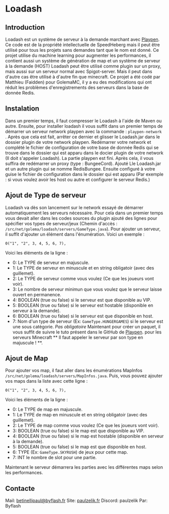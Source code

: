 # Loadash

Introduction
--
Loadash est un système de serveur à la demande marchant avec [Playpen](https://github.com/PlayPen). Ce code est de la propriété intellectuelle de SpeedHeberg mais il peut être utilisé pour tous les projets sans demandes tant que le nom est donné. Ce projet utilise du machine learning pour augmenter les performances, il contient aussi un système de génération de map et un système de serveur à la demande (HOST) Loadash peut être utilisé comme plugin sur un proxy, mais aussi sur un serveur normal avec Spigot-server. Mais il peut dans d'autre cas être utilisé à d'autre fin que minecraft. Ce projet a été codé par Matthieu (Faidden) pour GolemaMC, il y a eu des modifications qui ont réduit les problèmes d'enregistrements des serveurs dans la base de donnée Redis.

Instalation
--
Dans un premier temps, il faut compresser le Loadash à l'aide de Maven ou autre. Ensuite, pour installer loadash il vous suffit dans un premier temps de démarrer un serveur network playpen avec la commande : `playpen-network` .  Après que cela est fait, arrêter ce dernier et glisser le Loadash.jar dans le dossier plugin de votre network playpen. Redémarrer votre network et complété le fichier de configuration de votre base de donnée Redis qui se trouve dans le dossier qui est apparu dans le docier plugin de votre network (Il doit s'appeler Loadash). La partie playpen est fini. Après cela, il vous suffira de redémarrer un proxy (type : BungeeCord). Ajouté Lle Loadash.jar et un autre plugin qui se nomme RedisBungee. Ensuite configuré à votre guise le fichier de configuration dans le dossier qui est apparu (Par exemple : si vous voulez avoir les host ou autre et configurer le serveur Redis.)

Ajout de Type de serveur
--
Loadash va dès son lancement sur le network essayé de démarrer automatiquement les serveurs nécessaire. Pour cela dans un premier temps vous devait aller dans les codes sources du plugin ajouté des lignes pour spécifier vos types de serveur/jeux (Chemin d'accès : `/src/net/golema/loadash/servers/GameType.java`). Pour ajouter un serveur, il suffit d'ajouter un élément dans l'énumération. Voici un exemple : 

`0("1", "2", 3, 4, 5, 6, 7),`

Voici les éléments de la ligne :
- 0: Le TYPE de serveur en majuscule.
- 1: Le TYPE de serveur en minuscule et en string obligatoir (avec des guillemet).
- 2: Le TYPE de serveur comme vous voulez (Ce que les joueurs vont voir).
- 3: Le nombre de serveur minimun que vous voulez que le serveur laisse ouvert en permanence.
- 4: BOOLEAN (true ou false) si le serveur est que disponible au VIP.
- 5: BOOLEAN (true ou false) si le serveur est hostable (disponible en serveur à la demande).
- 6: BOOLEAN (true ou false) si le serveur est que disponible en host.
- 7: Nom d'un type de serveur (Ex: `GameType.HUNGERGAMES`) si le serveur est une sous catègorie. *Pas obligatoire*
Maintenant pour créer un paquet, il vous suffit de suivre le tuto présent dans le GitHub de [Playpen](https://github.com/PlayPen). pour les serveurs Minecraft ** Il faut appeler le serveur par son type en majuscule ! **.

Ajout de Map
--
Pour ajouter vos map, il faut aller dans les énumérations MapInfos `/src/net/golema/loadash/servers/MapInfos.java`. Puis, vous pouvez ajouter vos maps dans la liste avec cette ligne :

`0("1", "2", 3, 4, 5, 6, 7),`

Voici les éléments de la ligne :
- 0: Le TYPE de map en majuscule.
- 1: Le TYPE de map en minuscule et en string obligatoir (avec des guillemet).
- 2: Le TYPE de map comme vous voulez (Ce que les joueurs vont voir).
- 3: BOOLEAN (true ou false) si le map est que disponible au VIP.
- 4: BOOLEAN (true ou false) si le map est hostable (disponible en serveur à la demande).
- 5: BOOLEAN (true ou false) si le map est que disponible en host.
- 6: TYPE (Ex: `GameType.SKYRUSH`) de jeux pour cette map.
- 7: INT le nombre de slot pour une partie.

Maintenant le serveur démarrera les parties avec les différentes maps selon les performances.

Contacte
--
Mail: betinellipaul@byflash.fr
Site: [paulzelik.fr](https://paulzelik.fr/)
Discord: paulzelik
Par: Byflash

